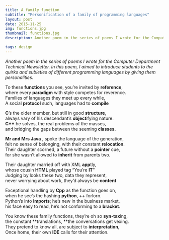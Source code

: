 ```yaml
---
title: A family function
subtitle: "Personification of a family of programming languages" 
layout: post
date: 2015-11-25
img: functions.jpg
thumbnail: functions.jpg
description: Another poem in the series of poems I wrote for the Computer Department Technical Newsletter. In this poem, I aimed to introduce students to the quirks and subleties of different programming languages by giving them personalities.

tags: design
---
```



_Another poem in the series of poems I wrote for the Computer Department Technical Newsletter. In this poem, I aimed to introduce students to the quirks and subleties of different programming languages by giving them personalities._

To these **functions** you see, you’re invited by **reference**,  
where every **paradigm** with style competes for reverence.  
Families of languages they meet up every while,  
A social **protocol** such, languages had to **compile** 

**C**’s the older member, but still in good **structure**,  
always vary of his descendant’s **object**ifying nature.  
**C++** he solves, the real problems of the masses,  
and bridging the gaps between the seeming **classes.**

**Mr and Mrs Java** , spoke the language of the generation,  
felt no sense of belonging, with their constant **relocation**.  
Their daughter scorned, a future without a **pointer** cue,  
for she wasn’t allowed to **inherit** from parents two. 

Their daughter married off with XML **app**tly,  
whose cousin **HTML** played tag “You’re **IT**”  
Judging by looks these two, data they represent,  
never worrying about work, they’d always be **content** 

Exceptional handling by **Cpp** as the function goes on,  
when he see’s the hashing **python**, ++ forlorn.  
Python’s into **imports**; he’s new in the business market,  
his face easy to read, he’s not conforming to a **bracket**.

You know these family functions, they’re oh so **syn-tax**ing,  
the constant **translations, **the conversations get vexing.  
They pretend to know all, are subject to **interpretation**,  
Once home, their own **IDE** calls for their attention.